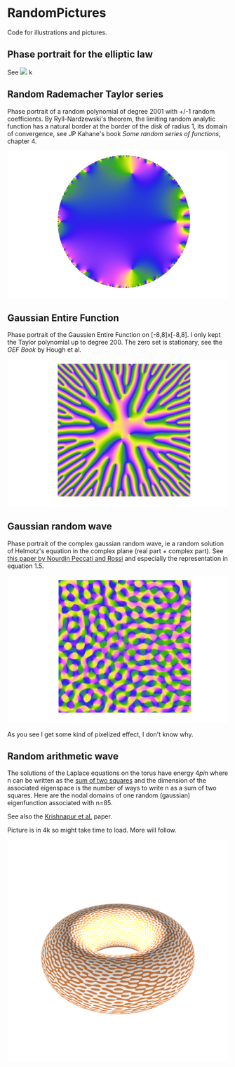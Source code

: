 # RandomPictures
Code for illustrations and pictures. 

## Phase portrait for the elliptic law

See 
![](elliptic_phaseportrait_2.gif)
k
## Random Rademacher Taylor series

Phase portrait of a random polynomial of degree 2001 with +/-1 random coefficients. By Ryll-Nardzewski's theorem, the limiting random analytic function has a natural border at the border of the disk of radius 1, its domain of convergence, see JP Kahane's book *Some random series of functions*, chapter 4. 

![](rademacher2k.png)


## Gaussian Entire Function

Phase portrait of the Gaussien Entire Function on [-8,8]x[-8,8]. I only kept the Taylor polynomial up to degree 200. The zero set is stationary, see the *GEF Book* by Hough et al. 

![](GEF.png)

## Gaussian random wave

Phase portrait of the complex gaussian random wave, ie a random solution of Helmotz's equation in the complex plane (real part + complex part). See [this paper by Nourdin Peccati and Rossi](https://arxiv.org/pdf/1708.02281.pdf) and especially the representation in equation 1.5. 

![](randomwave.png)

As you see I get some kind of pixelized effect, I don't know why. 

## Random arithmetic wave

The solutions of the Laplace equations on the torus have energy 4*pi*n where n can be written as the [sum of two squares](https://en.wikipedia.org/wiki/Sum_of_two_squares_theorem) and the dimension of the associated eigenspace is the number of ways to write n as a sum of two squares. Here are the nodal domains of one random (gaussian) eigenfunction associated with n=85. 

See also the [Krishnapur et al.](https://arxiv.org/pdf/1111.2800.pdf) paper.

Picture is in 4k so might take time to load. More will follow. 

![](arithmetic.png)

